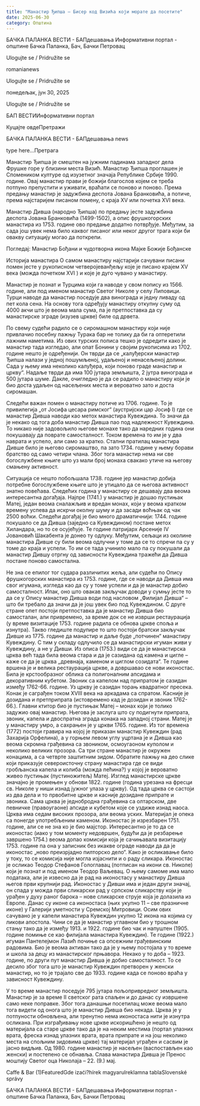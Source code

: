 ```yaml
---
title: "Манастир Ђипша – Бисер код Визића који морате да посетите"
date: 2025-06-30
category: Општина
---
```


БАЧКА ПАЛАНКА ВЕСТИ - БАПдешавања Информативни портал - општине Бачка Паланка, Бач, Бачки Петровац

Ulogujte se / Pridružite se

romanianews

Ulogujte se / Pridružite se

понедељак, јун 30, 2025

Ulogujte se / Pridružite se

БАП ВЕСТИИнформативни портал

Куцајте овдеПретражи

БАЧКА ПАЛАНКА ВЕСТИ - БАПдешавања news

type here...Претрага

Манастир Ђипша је смештен на јужним падинама западног дела Фрушке горе у близини места Визић.
Манастир Ђипша проглашен је Спомеником културе од изузетног значаја Републике Србије 1990. године. Овај манастир прави је божији благослов којем се треба потпуно препустити и уживати, враћати се поново и поново.
Према предању манастир је задужбина деспота Јована Бранковића, а потиче, према најстаријем писаном помену, с краја XV или почетка XVI века.


Манастир Дивша (народно Ђипша) по предању јесте задужбина деспота Јована Бранковића (1499-1502), а опис фрушкогорских манастира из 1753. године ово предање додатно потврђује. Међутим, за сада још увек нема било каквог писаног или неког другог трага који би овакву ситуацију могао да поткрепи.




Погледај: Манастир Бођани и чудотворна икона Мајке Божије Бођанске

Историја манастира
О самом манастиру најстарији сачувани писани помен јесте у рукописном четверојеванђељу које је писано крајем XV века (можда почетком XVI ) и које је дуго чувано у манастиру.


Манастир је познат и Турцима који га наводе у свом попису из 1566. године, али под именом манастир Светог Николе у селу Липовици. Турци наводе да манастир поседује два винограда и једну ливаду од пет кола сена. На основу тога одређују манастиру откупну суму од 4000 акчи што је веома мала сума, па је претпоставка да су манастирске зграде (изузев цркве) биле од дрвета.

По свему судећи радило се о сиромашном манастиру који није привлачио посебну пажњу Турака бар не толику да би га оптеретили лажним наметима. Из ових турских пописа тешко је одредити како је манастир тада изгледао, али опат Бонини у својим рукописима из 1702. године нешто је одређенији.
Он тврди да се „калуђерски манастир Ђипша налази у једној пошумљеној, удаљеној и ненасељеној долини. Сада у њему има неколико калуђера, који поново граде манастир и цркву“. Надаље тврди да има 100 јутара земљишта, 2 јутра винограда и 500 јутара шуме. Дакле, очигледно је да се радило о манастиру који је био доста удаљен од насељених места и вероватно зато и доста сиромашан.

Следећи важан помен о манастиру потиче из 1706. године. То је привилегија „от Јосифа цесара римског“ (аустријски цар Јосиф I) где се манастир Дивша наводи као метох манастира Кувеждина. То значи да је некако од тога доба манастир Дивша пао под надлежност Кувеждина. То никако није задовољило његове монахе тако да наредних година они покушавају да поврате самосталност.
Током времена то им је у два наврата и успело, али само за кратко. Стални пратилац манастира Дивше било је његово сиромаштво, па зато 1734. године у њему борави братство од само четири члана. Због тога манастир нема ни све богослужбене књиге што уз мали број монаха свакако утиче на његову смањену активност.

Ситуација се нешто побољшала 1738. године јер манастир добија потребне богослужбене књиге што је утицало да се његова активност знатно повећава. Следећих година у манастиру се дешавају два веома интересантна догађаја. Најпре (1741.) у манастир је дошао пустињак Матеј, један веома сналажљив и вредан монах, који у веома кратком времену успева да искрчи околну шуму и да засади воћњак од чак 2500 воћки.
Следећи догађај је био много драматичнији: 1744. године покушало се да Дивша (заједно са Кувеждином) постане метох Хиландара, но то се осујећује. Те године патријарх Арсеније IV Јовановић Шакабента је донео ту одлуку. Међутим, сељаци из околине манастира Дивше су били веома одлучни у томе да се то спречи па су у томе до краја и успели. То им се тада учинило мало па су покушали да манастир Дившу отргну од зависности Кувеждина тражећи да Дивша постане поново самостална.

Не зна се епилог тог судара различитих жеља, али судећи по Опису фрушкогорских манастира из 1753. године, где се наводи да Дивша има свог игумана, изгледа као да су у томе успели и да је манастир добио самосталност. Ипак, оно што овакав закључак доводи у сумњу јесте то да се у Опису манастир Дивша води под насловом „Филијал Дивша“ – што би требало да значи да је још увек био под Кувеждином.
С друге стране опет постоји претпоставка да је манастир Дивша био самосталан, али привремено, за време док се не изврши рестаурација (у време визитације 1753. године радила се обнова цркве споља и изнутра). Такво гледиште подупире то што постоји братски закључак Дивше из 1775. године да манастир и даље буде „потчинен“ манастиру Кувеждину. С тим у складу одлучило се да манастирски игуман живи у Кувеждину, а не у Дивши.
Из описа (1753.) види се да је манастирска црква већ тада била веома стара и да је сазидана од камена и цигле – каже се да је црква „древнаја, каменом и циглом созидата“. Те године вршена је и велика рестаурација цркве, а довршавао се нови иконостас. Била је крстообразног облика са полигоналним апсидама и декоративним кубетом. Звоник са капелом над припратом је сазидан између 1762-66. године. Уз цркву је сазидан торањ квадратног пресека. Конак је саграђен током XVIII века на аркадама са спратом.
Касније је дозидана и претприпрата (истовремено кад је дозидан и звоник 1762-66.). Главни ктитор био је пустињак Матеј – монах који је толико задужио овај манастир. Његова је заслуга што су подигнути припрата, звоник, капела и двоспратна зграда конака на западној страни. Матеј је у манастиру умро, а сахрањен је у цркви 1765. године. Из тог времена (1772) постоји гравира на којој је приказан манастир Кувеждин (рад Захарија Орфелина), а у горњем левом углу уцртана је и Дивша као веома скромна грађевина са звоником, осмоугаоном куполом и неколико великих прозора. Са три стране манастир је окружен конацима, а са четврте заштитним зидом. Обратите пажњу на део слике који приказује североисточну страну манастира где се види гробљанска капела и колиба (можда пећина?) у којој је вероватно живео пустињак (пустиножитељ) Матеј.
Изглед манастирске цркве значајно је промењен у обнови 1822. године (година урезана на фресци св. Николе у ниши изнад јужног улаза у цркву). Од тада црква се састоји из два дела и то првобитне цркве и касније дозидане припрате и звоника. Сама црква је једнобродна грађевина са олтарском, две певничке (правоугаоне) апсиде и кубетом које се уздиже изнад наоса. Црква има седам високих прозора, али веома уских. Материјал је опека са понегде употребљеним каменом.
Иконостас је изрезбарен 1751. године, али се не зна ко је био мајстор. Интересантно је то да се иконостас (иако у том моменту недовршен, будући да је резбарење завршено 1754.) веома допао комисији која је сачињавала визитацију 1753. године па она у записник без икакве ограде наводи да да је иконостас „ново преизрјадно пилторско дело“.
Како је осликавање било у току, то се комисија није могла изјаснити и о раду сликара. Иконостас је осликао Теодор Стефанов Гологлавац (потписан на икони св. Николе) који је познат и под именом Теодор Ваљевац. О њему самоме има мало података, али је извесно да је рад на иконостасу у манастиру Дивша његов први крупнији рад. Иконостас у Дивши има и један други значај, он спада у можда први сликарски рад у српском сликарству који је урађен у духу раног барока – нове сликарске струје која је долазила из Европе.
Данас су иконе са иконостаса (њих укупно 11 – све празничне иконе) у Галерији уметности у Сремској Митровици. Осим ових сачувано је у капели манастира Кувеждин укупно 12 икона на којима су ликови апостола. Чини се да је манастир углавном био у трошном стању тако да је између 1913. и 1922. године био чак и напуштен (1905. године помиње се као филијала манастира Кувеждин).
Те године (1922.) игуман Пантелејмон Лазић почиње са опсежним грађевинским радовима. Био је веома активан тако да је у њему постојала у то време и школа за децу из манастирског прњавора. Некако у то доба – 1923. године, по други пут манастир Дивша је добио самосталност. То се десило због тога што је манастир Кувеждин претворен у женски манастир, но то је трајало све до 1933. године када се поново враћа у зависност Кувеждину.

У то време манастир поседује 795 јутара пољопривредног земљишта. Манастир је за време II светског рата спаљен и до данас су извршене само неке поправке. Због тога данашњи посетилац може веома мало тога видети од онога што је манастир Дивша био некада.
Црква је у потпуности обновљена, али тренутно нема иконостаса нити је изнутра осликана.
При изграђивању нове цркве искоришћено је нешто од материјала са старе цркве тако да је на неким местима (портал улазних врата, фреска изнад улазних врата, врата припрате и на још неколико места на спољним зидовима цркве) тај материјал уграђен и сасвим је јасно видљив.
Од 1980. године манастир је насељен (васпостављен као женски) и постепено се обнавља. Слава манастира Дивша је Пренос моштију Светог оца Николаја – 22. (9.) мај.

Caffe & Bar (1)FeaturedGde izaći?hírek magyarulreklamna tablaSlovenské správy

БАЧКА ПАЛАНКА ВЕСТИ - БАПдешавања Информативни портал - општине Бачка Паланка, Бач, Бачки Петровац
